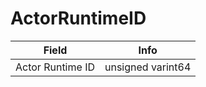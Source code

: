 # ActorRuntimeID

<table><thead><tr><th>Field</th><th>Info</th></tr></thead><tbody>
<tr><td>Actor Runtime ID</td><td>unsigned varint64</td></tr>
</tbody></table>